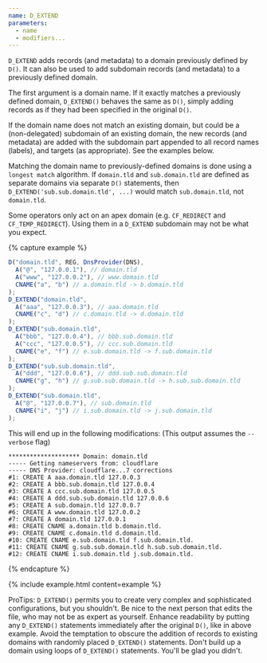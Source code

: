 ```yaml
---
name: D_EXTEND
parameters:
  - name
  - modifiers...
---
```


`D_EXTEND` adds records (and metadata) to a domain previously defined
by `D()`. It can also be used to add subdomain records (and metadata)
to a previously defined domain.

The first argument is a domain name. If it exactly matches a
previously defined domain, `D_EXTEND()` behaves the same as `D()`,
simply adding records as if they had been specified in the original
`D()`.

If the domain name does not match an existing domain, but could be a
(non-delegated) subdomain of an existing domain, the new records (and
metadata) are added with the subdomain part appended to all record
names (labels), and targets (as appropriate). See the examples below.

Matching the domain name to previously-defined domains is done using a
`longest match` algorithm.  If `domain.tld` and `sub.domain.tld` are
defined as separate domains via separate `D()` statements, then
`D_EXTEND('sub.sub.domain.tld', ...)` would match `sub.domain.tld`,
not `domain.tld`.

Some operators only act on an apex domain (e.g.
`CF_REDIRECT` and `CF_TEMP_REDIRECT`). Using them
in a `D_EXTEND` subdomain may not be what you expect.

{% capture example %}
```js
D("domain.tld", REG, DnsProvider(DNS),
  A("@", "127.0.0.1"), // domain.tld
  A("www", "127.0.0.2"), // www.domain.tld
  CNAME("a", "b") // a.domain.tld -> b.domain.tld
);
D_EXTEND("domain.tld",
  A("aaa", "127.0.0.3"), // aaa.domain.tld
  CNAME("c", "d") // c.domain.tld -> d.domain.tld
);
D_EXTEND("sub.domain.tld",
  A("bbb", "127.0.0.4"), // bbb.sub.domain.tld
  A("ccc", "127.0.0.5"), // ccc.sub.domain.tld
  CNAME("e", "f") // e.sub.domain.tld -> f.sub.domain.tld
);
D_EXTEND("sub.sub.domain.tld",
  A("ddd", "127.0.0.6"), // ddd.sub.sub.domain.tld
  CNAME("g", "h") // g.sub.sub.domain.tld -> h.sub.sub.domain.tld
);
D_EXTEND("sub.domain.tld",
  A("@", "127.0.0.7"), // sub.domain.tld
  CNAME("i", "j") // i.sub.domain.tld -> j.sub.domain.tld
);
```

This will end up in the following modifications: (This output assumes the `--verbose` flag)

```text
******************** Domain: domain.tld
----- Getting nameservers from: cloudflare
----- DNS Provider: cloudflare...7 corrections
#1: CREATE A aaa.domain.tld 127.0.0.3
#2: CREATE A bbb.sub.domain.tld 127.0.0.4
#3: CREATE A ccc.sub.domain.tld 127.0.0.5
#4: CREATE A ddd.sub.sub.domain.tld 127.0.0.6
#5: CREATE A sub.domain.tld 127.0.0.7
#6: CREATE A www.domain.tld 127.0.0.2
#7: CREATE A domain.tld 127.0.0.1
#8: CREATE CNAME a.domain.tld b.domain.tld.
#9: CREATE CNAME c.domain.tld d.domain.tld.
#10: CREATE CNAME e.sub.domain.tld f.sub.domain.tld.
#11: CREATE CNAME g.sub.sub.domain.tld h.sub.sub.domain.tld.
#12: CREATE CNAME i.sub.domain.tld j.sub.domain.tld.
```
{% endcapture %}

{% include example.html content=example %}

ProTips: `D_EXTEND()` permits you to create very complex and
sophisticated configurations, but you shouldn't. Be nice to the next
person that edits the file, who may not be as expert as yourself.
Enhance readability by putting any `D_EXTEND()` statements immediately
after the original `D()`, like in above example.  Avoid the temptation
to obscure the addition of records to existing domains with randomly
placed `D_EXTEND()` statements. Don't build up a domain using loops of
`D_EXTEND()` statements. You'll be glad you didn't.
